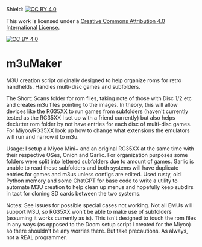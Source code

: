 Shield: [![CC BY 4.0][cc-by-shield]][cc-by]

This work is licensed under a
[Creative Commons Attribution 4.0 International License][cc-by].

[![CC BY 4.0][cc-by-image]][cc-by]

[cc-by]: http://creativecommons.org/licenses/by/4.0/
[cc-by-image]: https://i.creativecommons.org/l/by/4.0/88x31.png
[cc-by-shield]: https://img.shields.io/badge/License-CC%20BY%204.0-lightgrey.svg

# m3uMaker
M3U creation script originally designed to help organize roms for retro handhelds. Handles multi-disc games and subfolders.

The Short:
Scans folder for rom files, taking note of those with Disc 1/2 etc and creates m3u files pointing to the images. In theory, this will allow devices like the RG35XX to run games from subfolders (haven't currently tested as the RG35XX I set up with a friend currently) but also helps declutter rom folder by not have entries for each disc of multi-disc games. For Miyoo/RG35XX look up how to change what extensions the emulators will run and narrow it to m3u.

Usage:
I setup a Miyoo Mini+ and an original RG35XX at the same time with their respective OSes, Onion and Garlic.
For organization purposes some folders were split into lettered subfolders due to amount of games. 
Garlic is unable to read these subfolders and both systems will have duplicate entries for games and m3us unless configs are edited.
Used rusty, old Python memory and some ChatGPT for base code to write a utility to automate M3U creation to help clean up menus and hopefully keep subdirs in tact for cloning SD cards between the two systems.

Notes:
See issues for possible special cases not working.
Not all EMUs will support M3U, so RG35XX won't be able to make use of subfolders (assuming it works currently as is).
This isn't designed to touch the rom files in any ways (as opposed to the Doom setup script I created for the Miyoo) so there shouldn't be any worries there. But take precautions. As always, not a REAL programmer.
